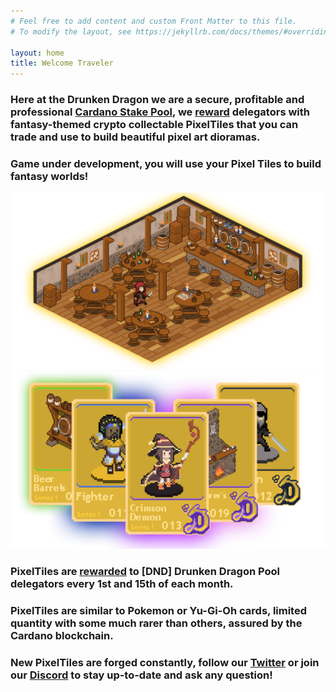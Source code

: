 ```yaml
---
# Feel free to add content and custom Front Matter to this file.
# To modify the layout, see https://jekyllrb.com/docs/themes/#overriding-theme-defaults

layout: home
title: Welcome Traveler
---
```


### Here at the Drunken Dragon we are a secure, profitable and professional [Cardano Stake Pool](https://cardano.org/stake-pool-delegation/), we [reward](/rewards) delegators with fantasy-themed crypto collectable PixelTiles that you can trade and use to build beautiful pixel art dioramas.

### **Game under development**, you will use your Pixel Tiles to build fantasy worlds!

![Pixel Tile Tavern Diorama 1](/assets/img/tavern-diorama-example-1.png)
![PixelTiles Banner](/assets/mints-banners/m2-banner.png)

### **PixelTiles** are [rewarded](/rewards) to [DND] Drunken Dragon Pool delegators every 1st and 15th of each month. 

### **PixelTiles** are similar to Pokemon or Yu-Gi-Oh cards, limited quantity with some much rarer than others, assured by the Cardano blockchain.

### New **PixelTiles** are forged constantly, follow our [Twitter](https://twitter.com/DNDCardanoGames) or join our [Discord](https://discord.gg/rwY7Vsjcnr) to stay up-to-date and ask any question!